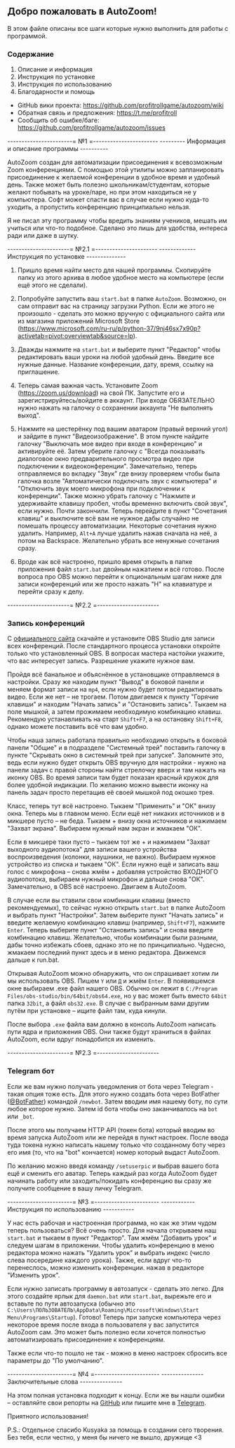 ## Добро пожаловать в AutoZoom!

В этом файле описаны все шаги которые нужно выполнить для работы с программой.

### Содержание
1. Описание и информация
2. Инструкция по установке
3. Инструкция по использованию
4. Благодарности и помощь

* GitHub вики проекта: https://github.com/profitrollgame/autozoom/wiki
* Обратная связь и предложения: https://t.me/profitroll
* Сообщить об ошибке/баге: https://github.com/profitrollgame/autozoom/issues

-----------------------= №1 =-----------------------
--------- Информация и описание программы ----------

AutoZoom создан для автоматизации присоединения к
всевозможным Zoom конференциями. С помощью этой утилиты
можно запланировать присоединение к желаемой конференции
в удобное время и удобный день. Также может быть
полезно школьникам/студентам, которые желают побывать
на уроке/паре, но при этом находиться не у компьютера.
Софт может спасти вас в случае если нужно куда-то уходить,
а пропустить конференцию принципиально нельзя.

Я не писал эту программу чтобы вредить знаниям учеников,
мешать им учиться или что-то подобное. Сделано это лишь
для удобства, интереса ради или даже в шутку.


----------------------= №2.1 =----------------------
------------- Инструкция по установке --------------

1. Пришло время найти место для нашей программы. Скопируйте папку из этого
архива в любое удобное место на компьютере (если ещё этого не сделали).

2. Попробуйте запустить ваш `start.bat` в папке `AutoZoom`. Возможно, он сам отправит вас на страницу загрузки Python.
Если же этого не произошло - сделать это можно вручную с официального сайта или из магазина приложений
Microsoft Store (https://www.microsoft.com/ru-ru/p/python-37/9nj46sx7x90p?activetab=pivot:overviewtab&source=lp).

3. Дважды нажмите на `start.bat` и выберите пункт "Редактор" чтобы редактировать ваши уроки на любой
удобный день. Введите все нужные данные. Название конференции, дату, время, ссылку на приглашение.

4. Теперь самая важная часть. Установите Zoom (https://zoom.us/download) на свой ПК.
Запустите его и зарегистрируйтесь/войдите в аккаунт. При входе ОБЯЗАТЕЛЬНО
нужно нажать на галочку о сохранении аккаунта "Не выполнять выход".

5. Нажмите на шестерёнку под вашим аватаром (правый верхний угол) и зайдите
в пункт "Видеоизображение". В этом пункте найдите галочку "Выключать мое видео
при входе в конференцию" и активируйте её. Затем уберите галочку с "Всегда показывать диалоговое
окно предварительного просмотра видео при подключении к видеоконференции". Замечательно,
теперь отправляемся во вкладку "Звук" где внизу проверяем чтобы была галочка возле "Автоматически
подключать звук с компьютера" и "Отключить звук моего микрофона при подключении к конференции". Также
можно убрать галочку с "Нажмите и удерживайте клавишу пробел, чтобы временно включить свой звук", если нужно.
Почти закончили. Теперь перейдите в пункт "Сочетания клавиш" и выключите всё вам не нужное дабы случайно
не помешать процессу автоматизации. Некоторые сочетания нужно удалить. Например, `Alt+A` лучше удалить нажав
сначала на неё, а потом на Backspace. Желательно убрать все ненужные сочетания сразу.

6. Вроде как всё настроено, пришло время открыть в папке приложения файл `start.bat` двойным нажатием и всё готово.
После вопроса про OBS можно перейти к опциональным шагам ниже для записи конференций или же просто нажать
"Н" на клавиатуре и перейти сразу к делу.


----------------------= №2.2 =----------------------

### Запись конференций

С [официального сайта](https://obsproject.com/download) скачайте и установите OBS Studio для записи всех конференций.
После стандартного процесса установки откройте только что установленный OBS. В вопросах мастера настойки укажите,
что вас интересует запись. Разрешение укажите нужное вам.

Пройдя всё банальное и объяснённое в установщике отправляемся в настройки. Сразу же находим пункт "Вывод" в боковой
панели и меняем формат записи на `mp4`, если нужно будет потом редактировать видео. Если же нет – не трогаем.
Потом двигаемся к пункту "Горячие клавиши" и находим "Начать запись" и "Остановить запись". Тыкаем на поле мышкой, а
затем прожимаем необходимую комбинацию клавиш. Рекомендую устанавливать на старт `Shift+F7`, а на остановку `Shift+F8`,
однако можете поставить всё что вам удобно.

Чтобы наша запись работала правильно необходимо открыть в боковой панели "Общие" и в подразделе "Системный трей" поставить
галочку в пункте "Скрывать окно в системный трей при запуске". Запомните это, ведь если нужно будет открыть OBS вручную
для настройки - нужно на панели задач с правой стороны найти стрелочку вверх и там нажать на иконку OBS. Во время записи
там будет показан красный кружок для более удобной индикации. По желанию можно вывести иконку на панель задач просто перетащив
её своей мышкой под окошко трея.

Класс, теперь тут всё настроено. Тыкаем "Применить" и "ОК" внизу окна. Теперь мы в главном меню. Если ещё нет никаких
источников и в микшере пусто – не беда. Тыкаем + внизу окна источников и нажимаем "Захват экрана".
Выбираем нужный нам экран и жмакаем "ОК".

Если в микшере таки пусто – тыкаем тот же + и нажимаем "Захват выходного аудиопотока" для записи вашего устройства
воспроизведения (колонки, наушники, не важно). Выбираем нужное устройство из списка и тыкаем "ОК".
Если нужно ещё и записать ваш голос с микрофона – снова жмём + добавляя устройство ВХОДНОГО аудиопотока,
выбираем нужный микрофон и дальше снова "ОК". Замечательно, в OBS всё настроено. Двигаем в AutoZoom.

В случае если вы ставили свои комбинации клавиш (вместо рекомендуемых), то сейчас нужно открыть `start.bat` в папке
AutoZoom и выбрать пункт "Настройки". Затем выберите пункт "Начать запись" и введите желаемую комбинацию
клавиш (например, `Shift+F7`), нажмите `Enter`. Теперь выберите пункт "Остановить запись" и снова введите комбинацию клавиш.
Желательно, чтобы комбинации были разными, дабы точно избежать сбоев, однако это не по принципиально. Чудесно, жмакаем
последний пункт здесь и в меню редактора. Движемся дальше к run.bat.

Открывая AutoZoom можно обнаружить, что он спрашивает хотим ли мы использовать OBS. Пишем `Y` или `Д` и жмём `Enter`.
В появившемся окне выбираем .exe файл нашего OBS. Обычно он лежит в `C:/Program Files/obs-studio/bin/64bit/obs64.exe`,
но у вас может быть вместо `64bit` папка `32bit`, а файл `obs32.exe`. В случае с выбранным вами другим путём при
установке – ищите файл там, куда кинули.

После выбора `.exe` файла вам должно в консоль AutoZoom написать пути ядра и приложения OBS.
Они также будут храниться в файлах AutoZoom, если вдруг понадобится их изменить.


----------------------= №2.3 =----------------------

### Telegram бот
Если же вам нужно получать уведомления от бота через Telegram - такая опция тоже есть.
Для этого нужно создать бота через BotFather ([@BotFather](https://t.me/botfather)) командой `/newbot`.
Затем вводим имя нашему боту, по сути любое которое нужно. Затем id бота чтобы оно заканчивалось на `bot` или `_bot`.

После этого мы получаем HTTP API (токен бота) который вводим во время запуска AutoZoom или же перейдя в пункт
настроек. После ввода туда токена нужно написать нашему только что созданному боту через его имя (то, что на "bot" кончается)
номер который выдаст AutoZoom.

По желанию можно введя команду `/setuserpic` и выбрав вашего бота ещё и сменить его аватар.
Теперь каждый раз когда AutoZoom будет начинать работу или заходить/покидать конференцию вы сразу же получите
сообщение в вашу личку Telegram.


-----------------------= №3 =-----------------------
------------ Инструкция по использованию -----------

У нас есть рабочая и настроенная программа, но как же этим чудом теперь пользоваться? Всё очень просто.
Для начала открываем наш `start.bat` и тыкаем в пункт "Редактор". Там жмём "Добавить урок" и следуем шагам в приложении.
Чтобы удалить конференцию в меню редактора можно нажать "Удалить урок" и выбрать индекс (число слева посередине каждого урока).
Также, если вдруг что-то перенеслось, можно изменить конференции. нажав в редакторе "Изменить урок".

Если нужно записать программу в автозапуск - сделать это легко.
Для этого создайте ярлык для `daemon.bat` или `start.bat`, вырежьте его и вставьте по пути автозапуска
(обычно это `C:\Users\ПОЛЬЗОВАТЕЛЬ\AppData\Roaming\Microsoft\Windows\Start Menu\Programs\Startup`).
Готово! Теперь при запуске компьютера через некоторое время после входа в пользователя у вас запустится AutoZoom сам. Это
может быть полезно если хочется полностью автоматизировать присоединение к конференциям.

Также если что-то пошло не так - можно в меню настроек сбросить все параметры до "По умолчанию".


-----------------------= №4 =-----------------------
--------------- Заключительные слова ---------------

На этом полная установка подходит к концу.
Если же вы нашли ошибки – оставляйте свои репорты на [GitHub](https://github.com/profitrollgame/autozoom/issues) или пишите мне в [Telegram](https://t.me/profitroll).

Приятного использования!

P.S.: Отдельное спасибо Kusyaka за помощь в создании сего творения.
Без тебя, если честно, у меня бы ничего не вышло, дружище <3
